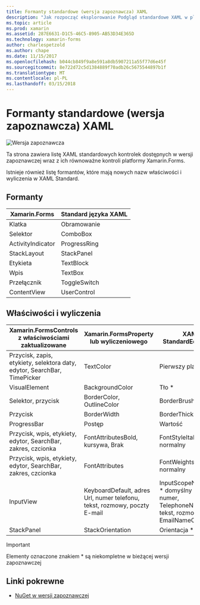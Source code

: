 ```yaml
---
title: Formanty standardowe (wersja zapoznawcza) XAML
description: "Jak rozpocząć eksplorowanie Podgląd standardowe XAML w platformy Xamarin.Forms"
ms.topic: article
ms.prod: xamarin
ms.assetid: 287E6631-D1C5-46C5-8905-AB53D34E365D
ms.technology: xamarin-forms
author: charlespetzold
ms.author: chape
ms.date: 11/15/2017
ms.openlocfilehash: b044cb849f9a8e591a8db5907211a55f77d6e45f
ms.sourcegitcommit: 8e722d72c5d1384889f70adb26c5675544897b1f
ms.translationtype: MT
ms.contentlocale: pl-PL
ms.lasthandoff: 03/15/2018
---
```

# <a name="xaml-standard-preview-controls"></a>Formanty standardowe (wersja zapoznawcza) XAML

![Wersja zapoznawcza](~/media/shared/preview.png)

Ta strona zawiera listę XAML standardowych kontrolek dostępnych w wersji zapoznawczej wraz z ich równoważne kontroli platformy Xamarin.Forms.

Istnieje również listę formantów, które mają nowych nazw właściwości i wyliczenia w XAML Standard.

## <a name="controls"></a>Formanty

|Xamarin.Forms|Standard języka XAML|
|--- |--- |
|Klatka|Obramowanie|
|Selektor|ComboBox|
|ActivityIndicator|ProgressRing|
|StackLayout|StackPanel|
|Etykieta|TextBlock|
|Wpis|TextBox|
|Przełącznik|ToggleSwitch|
|ContentView|UserControl|


## <a name="properties-and-enumerations"></a>Właściwości i wyliczenia

|Xamarin.FormsControls z właściwościami zaktualizowane|Xamarin.FormsProperty lub wyliczeniowego|XAML StandardEquivalent|
|--- |--- |--- |
|Przycisk, zapis, etykiety, selektora daty, edytor, SearchBar, TimePicker|TextColor|Pierwszy plan|
|VisualElement|BackgroundColor|Tło *|
|Selektor, przycisk|BorderColor, OutlineColor|BorderBrush|
|Przycisk|BorderWidth|BorderThickness|
|ProgressBar|Postęp|Wartość|
|Przycisk, wpis, etykiety, edytor, SearchBar, zakres, czcionka|FontAttributesBold, kursywa, Brak|FontStyleItalic, normalny|
|Przycisk, wpis, etykiety, edytor, SearchBar, zakres, czcionka|FontAttributes|FontWeights * Bold normalny|
|InputView|KeyboardDefault, adres Url, numer telefonu, tekst, rozmowy, poczty E-mail|InputScopeNameValue * domyślny adres Url, numer, TelephoneNumber, tekst, rozmowy, EmailNameOrAddress|
|StackPanel|StackOrientation|Orientacja *|

> [!IMPORTANT]
> Elementy oznaczone znakiem * są niekompletne w bieżącej wersji zapoznawczej

## <a name="related-links"></a>Linki pokrewne

- [NuGet w wersji zapoznawczej](https://aka.ms/xf-xamlstandard-nuget)
